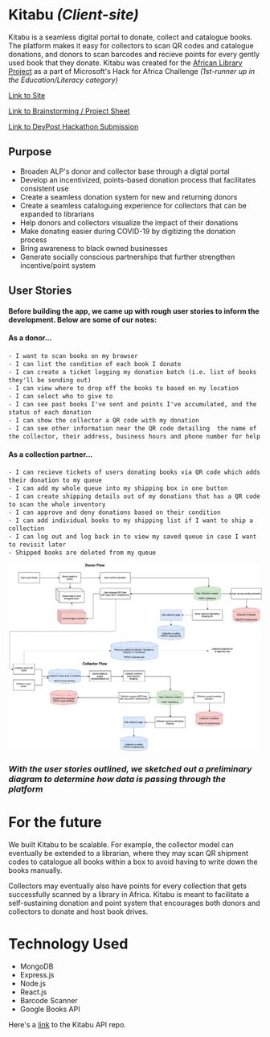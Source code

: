 # Kitabu _(Client-site)_

Kitabu is a seamless digital portal to donate, collect and catalogue books. The platform makes it easy for collectors to scan QR codes and catalogue donations, and donors to scan barcodes and recieve points for every gently used book that they donate. Kitabu was created for the [African Library Project](https://www.africanlibraryproject.org/) as a part of Microsoft's Hack for Africa Challenge _(1st-runner up in the Education/Literacy category)_

[Link to Site](https://kitabu-client.vercel.app/)

[Link to Brainstorming / Project Sheet](https://hackmd.io/@qx4nBj4oTKmi5J5EA9Ylhg/H1UMkBJMv)

[Link to DevPost Hackathon Submission](https://devpost.com/software/kitabu)

## Purpose

- Broaden ALP's donor and collector base through a digtal portal
- Develop an incentivized, points-based donation process that facilitates consistent use
- Create a seamless donation system for new and returning donors
- Create a seamless cataloguing experience for collectors that can be expanded to librarians
- Help donors and collectors visualize the impact of their donations
- Make donating easier during COVID-19 by digitizing the donation process
- Bring awareness to black owned businesses
- Generate socially conscious partnerships that further strengthen incentive/point system

## User Stories

#### Before building the app, we came up with rough user stories to inform the development. Below are some of our notes:

#### As a donor...

    - I want to scan books on my browser
    - I can list the condition of each book I donate
    - I can create a ticket logging my donation batch (i.e. list of books they'll be sending out)
    - I can view where to drop off the books to based on my location
    - I can select who to give to
    - I can see past books I've sent and points I've accumulated, and the status of each donation
    - I can show the collector a QR code with my donation
    - I can see other information near the QR code detailing  the name of the collector, their address, business hours and phone number for help

#### As a collection partner...

    - I can recieve tickets of users donating books via QR code which adds their donation to my queue
    - I can add my whole queue into my shipping box in one button
    - I can create shipping details out of my donations that has a QR code to scan the whole inventory
    - I can approve and deny donations based on their condition
    - I can add individual books to my shipping list if I want to ship a collection
    - I can log out and log back in to view my saved queue in case I want to revisit later
    - Shipped books are deleted from my queue

![Kitabu Diagram](./src/assets/img/mvp-diagram.png)

### _With the user stories outlined, we sketched out a preliminary diagram to determine how data is passing through the platform_

# For the future

We built Kitabu to be scalable. For example, the collector model can eventually be extended to a librarian, where they may scan QR shipment codes to catalogue all books within a box to avoid having to write down the books manually.

Collectors may eventually also have points for every collection that gets successfully scanned by a library in Africa. Kitabu is meant to facilitate a self-sustaining donation and point system that encourages both donors and collectors to donate and host book drives.

# Technology Used

- MongoDB
- Express.js
- Node.js
- React.js
- Barcode Scanner
- Google Books API

Here's a
[link](https://github.com/gonsaje/Kitabu) to the Kitabu API repo.
